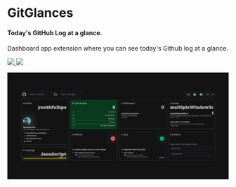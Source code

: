# GitGlances

#### Today's GitHub Log at a glance.

Dashboard app extension where you can see today's Github log at a glance.

<a href='https://git-glances.vercel.app/' target='_blank'>
<img src='https://img.shields.io/badge/PROD_WEB / GitGlances-093b74?style=for-the-badge&logo=google chrome&logoColor=white'>
</a>
<a href='https://chrome.google.com/webstore/detail/gitglances/oalfddcobcicelbhmjnnhoihbjkmcebk?hl=en' target='_blank'>
<img src='https://img.shields.io/badge/PROD_EXTENSION / GitGlances-093b74?style=for-the-badge&logo=google chrome&logoColor=white'>
</a>

![GitGlances main view](client/public/main.png)




